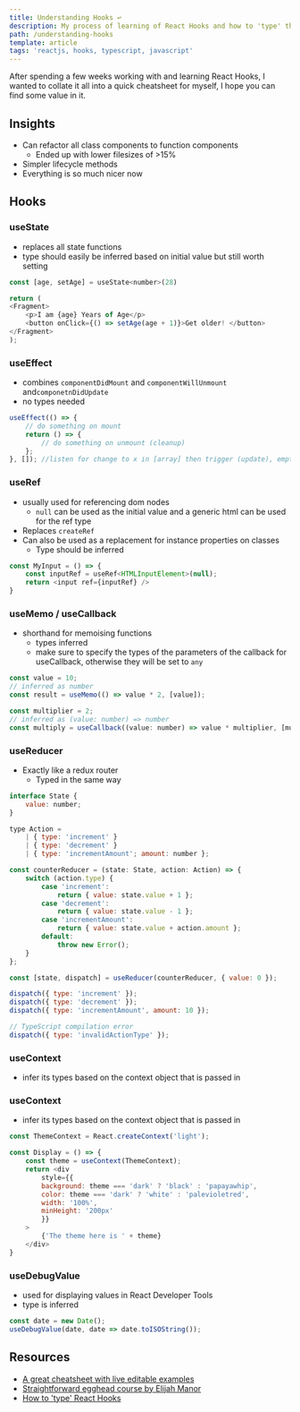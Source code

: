 ```yaml
---
title: Understanding Hooks ↩
description: My process of learning of React Hooks and how to 'type' them using Typescript
path: /understanding-hooks
template: article
tags: 'reactjs, hooks, typescript, javascript'
---
```

After spending a few weeks working with and learning React Hooks, I wanted to collate it all into a quick cheatsheet for myself, I hope you can find some value in it.

## Insights

* Can refactor all class components to function components
  * Ended up with lower filesizes of >15%
* Simpler lifecycle methods
* Everything is so much nicer now

## Hooks

### useState 

* replaces all state functions
* type should easily be inferred based on initial value but still worth setting

```js
const [age, setAge] = useState<number>(28)

return (
<Fragment>
	<p>I am {age} Years of Age</p>
	<button onClick={() => setAge(age + 1)}>Get older! </button>
</Fragment>
);
```

### useEffect

* combines `componentDidMount` and `componentWillUnmount` and`componetnDidUpdate`
* no types needed

```js
useEffect(() => {
	// do something on mount
	return () => {
		// do something on unmount (cleanup)
  	};
}, []); //listen for change to x in [array] then trigger (update), empty for only mount / unmount
```

### useRef

* usually used for referencing dom nodes
  * `null` can be used as the initial value and a generic html can be used for the ref type
* Replaces `createRef`
* Can also be used as a replacement for instance properties on classes
  * Type should be inferred

```js
const MyInput = () => {
	const inputRef = useRef<HTMLInputElement>(null);
	return <input ref={inputRef} />
}
```


### useMemo / useCallback

* shorthand for memoising functions
	* types inferred
	* make sure to specify the types of the parameters of the callback for useCallback, otherwise they will be set to `any`

```js
const value = 10;
// inferred as number
const result = useMemo(() => value * 2, [value]);

const multiplier = 2;
// inferred as (value: number) => number
const multiply = useCallback((value: number) => value * multiplier, [multiplier]);
```

### useReducer

* Exactly like a redux router
  * Typed in the same way 

```js
interface State {
	value: number;
}

type Action =
	| { type: 'increment' }
	| { type: 'decrement' }
	| { type: 'incrementAmount'; amount: number };

const counterReducer = (state: State, action: Action) => {
	switch (action.type) {
		case 'increment':
			return { value: state.value + 1 };
		case 'decrement':
			return { value: state.value - 1 };
		case 'incrementAmount':
			return { value: state.value + action.amount };
		default:
			throw new Error();
	}
};

const [state, dispatch] = useReducer(counterReducer, { value: 0 });

dispatch({ type: 'increment' });
dispatch({ type: 'decrement' });
dispatch({ type: 'incrementAmount', amount: 10 });

// TypeScript compilation error
dispatch({ type: 'invalidActionType' });
```

### useContext

* infer its types based on the context object that is passed in

### useContext

* infer its types based on the context object that is passed in

```js
const ThemeContext = React.createContext('light');

const Display = () => {
	const theme = useContext(ThemeContext);
	return <div
		style={{
		background: theme === 'dark' ? 'black' : 'papayawhip',
		color: theme === 'dark' ? 'white' : 'palevioletred',
		width: '100%',
		minHeight: '200px'
		}}
	>
		{'The theme here is ' + theme}
	</div>
}
```

### useDebugValue

* used for displaying values in React Developer Tools
* type is inferred

```js
const date = new Date();
useDebugValue(date, date => date.toISOString());
```

## Resources

* [A great cheatsheet with live editable examples](https://react-hooks-cheatsheet.surge.sh/)
* [Straightforward egghead course by Elijah Manor](https://egghead.io/courses/reusable-state-and-effects-with-react-hooks)
* [How to 'type' React Hooks](https://medium.com/@jrwebdev/react-hooks-in-typescript-88fce7001d0d)
